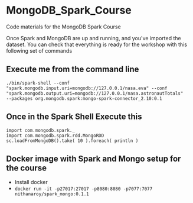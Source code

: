 # MongoDB_Spark_Course
Code materials for the MongoDB Spark Course

Once Spark and MongoDB are up and running, and you've imported the dataset. You can check that everything is ready for the workshop with this following set of commands

## Execute me from the command line
```
./bin/spark-shell --conf "spark.mongodb.input.uri=mongodb://127.0.0.1/nasa.eva" --conf "spark.mongodb.output.uri=mongodb://127.0.0.1/nasa.astronautTotals" 
--packages org.mongodb.spark:mongo-spark-connector_2.10:0.1
```

## Once in the Spark Shell Execute this
```
import com.mongodb.spark._
import com.mongodb.spark.rdd.MongoRDD
sc.loadFromMongoDB().take( 10 ).foreach( println )
```

## Docker image with Spark and Mongo setup for the course
- Install docker
- `docker run -it -p27017:27017 -p8080:8080 -p7077:7077 nithanaroy/spark_mongo:0.1.1`
